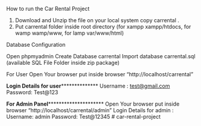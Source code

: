 How to run the Car Rental Project

1. Download and Unzip the file on your local system copy carrental .
2. Put carrental folder inside root directory (for xampp xampp/htdocs, for wamp wamp/www, for lamp var/www/html)

Database Configuration

Open phpmyadmin
Create Database carrental
Import database carrental.sql (available SQL File Folder inside zip package)

For User
Open Your browser put inside browser “http://localhost/carrental”

**************Login Details for user****************************
Username : test@gmail.com
Password: Test@123

**************For Admin Panel***********************************
Open Your browser put inside browser “http://localhost/carrental/admin”
Login Details for admin :
Username: admin
Password: Test@12345
#   c a r - r e n t a l - p r o j e c t  
 